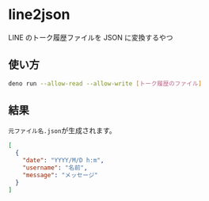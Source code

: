 # line2json

LINE のトーク履歴ファイルを JSON に変換するやつ

## 使い方

```sh
deno run --allow-read --allow-write [トーク履歴のファイル]
```

## 結果

`元ファイル名.json`が生成されます。

```json
[
  {
    "date": "YYYY/M/D h:m",
    "username": "名前",
    "message": "メッセージ"
  }
]
```
